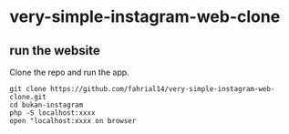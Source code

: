 # very-simple-instagram-web-clone

## run the website
Clone the repo and run the app.
```
git clone https://github.com/fahrial14/very-simple-instagram-web-clone.git
cd bukan-instagram
php -S localhost:xxxx
open "localhost:xxxx on browser
```

